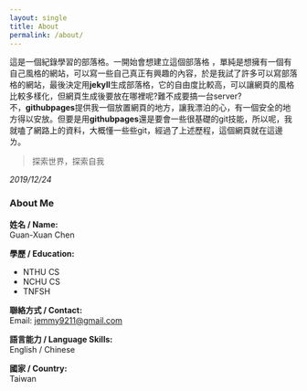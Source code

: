 ```yaml
---
layout: single
title: About
permalink: /about/
---
```


這是一個紀錄學習的部落格。一開始會想建立這個部落格 ，單純是想擁有一個有自己風格的網站，可以寫一些自己真正有興趣的內容，於是我試了許多可以寫部落格的網站，最後決定用**jekyll**生成部落格，它的自由度比較高，可以讓網頁的風格比較多樣化，但網頁生成後要放在哪裡呢?難不成要搞一台server?  
不，**githubpages**提供我一個放置網頁的地方，讓我漂泊的心，有一個安全的地方得以安放。但要是用**githubpages**還是要會一些很基礎的git技能，所以呢，我就嗑了網路上的資料，大概懂一些些git，經過了上述歷程，這個網頁就在這邊ㄌ。

> 探索世界，探索自我 

_2019/12/24_

### About Me

**姓名 / Name:**  
Guan-Xuan Chen

**學歷 / Education:**
- NTHU CS
- NCHU CS
- TNFSH

**聯絡方式 / Contact:**  
Email: jemmy9211@gmail.com

**語言能力 / Language Skills:**  
English / Chinese

**國家 / Country:**  
Taiwan
